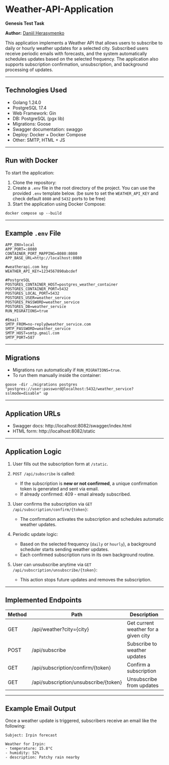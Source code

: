 # Weather-API-Application

**Genesis Test Task**

**Author:** [Daniil Herasymenko](https://github.com/DanHerasymenko)



This application implements a Weather API that allows users to subscribe to daily or hourly weather updates for a selected city. Subscribed users receive periodic emails with forecasts, and the system automatically schedules updates based on the selected frequency. The application also supports subscription confirmation, unsubscription, and background processing of updates.

---

## Technologies Used

- Golang 1.24.0
- PostgreSQL 17.4
- Web Framework: Gin
- DB:  PostgreSQL (pgx lib)
- Migrations: Goose
- Swagger documentation: swaggo
- Deploy: Docker + Docker Compose
- Other: SMTP, HTML + JS
---

## Run with Docker

To start the application:

1. Clone the repository:
2. Create a `.env` file in the root directory of the project. You can use the provided `.env` template below. (be sure to set the `WEATHER_API_KEY` and check default `8080` and `5432` ports to be free)
3. Start the application using Docker Compose:
```
docker compose up --build
```

---

## Example `.env` File

```
APP_ENV=local
APP_PORT=:8080
CONTAINER_PORT_MAPPING=8080:8080
APP_BASE_URL=http://localhost:8080

#weatherapi.com key
WEATHER_API_KEY=1234567890abcdef

#PostgreSQL
POSTGRES_CONTAINER_HOST=postgres_weather_container
POSTGRES_CONTAINER_PORT=5432
POSTGRES_LOCAL_PORT=5432
POSTGRES_USER=weather_service
POSTGRES_PASSWORD=weather_service
POSTGRES_DB=weather_service
RUN_MIGRATIONS=true

#Email
SMTP_FROM=no-reply@weather_service.com
SMTP_PASSWORD=weather_service
SMTP_HOST=smtp.gmail.com
SMTP_PORT=587
```

---

## Migrations

- Migrations run automatically if `RUN_MIGRATIONS=true`.
- To run them manually inside the container:

```
goose -dir ./migrations postgres "postgres://user:password@localhost:5432/weather_service?sslmode=disable" up
```

---

## Application URLs

- Swagger docs: http://localhost:8082/swagger/index.html
- HTML form: http://localhost:8082/static

---

## Application Logic



1. User fills out the subscription form at `/static`.

2. `POST /api/subscribe` is called:
    - If the subscription is **new or not confirmed**, a unique confirmation token is generated and sent via email.
    - If already confirmed: 409 - email already subscribed.

3. User confirms the subscription via `GET /api/subscription/confirm/{token}`:
    - The confirmation activates the subscription and schedules automatic weather updates.

4. Periodic update logic:
    - Based on the selected frequency (`daily` or `hourly`), a background scheduler starts sending weather updates.
    - Each confirmed subscription runs in its own background routine.
   
5. User can unsubscribe anytime via `GET /api/subscription/unsubscribe/{token}`:
    - This action stops future updates and removes the subscription.
    
---

## Implemented Endpoints

| Method | Path | Description |
|--------|------|-------------|
| GET    | /api/weather?city={city} | Get current weather for a given city |
| POST   | /api/subscribe | Subscribe to weather updates |
| GET    | /api/subscription/confirm/{token} | Confirm a subscription |
| GET    | /api/subscription/unsubscribe/{token} | Unsubscribe from updates |


---

## Example Email Output

Once a weather update is triggered, subscribers receive an email like the following:

```
Subject: Irpin forecast

Weather for Irpin:
- temperature: 15.8°C
- humidity: 52%
- description: Patchy rain nearby
```
